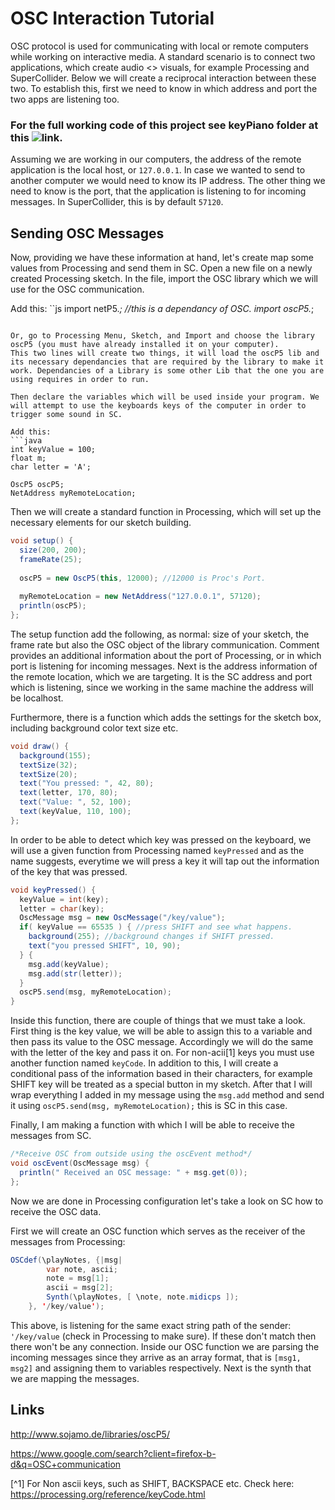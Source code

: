 # OSC Interaction Tutorial
OSC protocol is used for communicating with local or remote computers while working on interactive media. 
A standard scenario is to connect two applications, which create audio <> visuals, for example Processing and SuperCollider.
Below we will create a reciprocal interaction between these two. To establish this, first we need to know in which address and port
the two apps are listening too. 

### For the full working code of this project see keyPiano folder at this ![link](https://github.com/KonVas/Multimedia-Design-MYE-MYL/tree/master/Multimedia_Week_06-07_Processing_Sketches/Backbone%20Scripts/keyPianoOSC).

Assuming we are working in our computers, the address of the remote application is the local host, or `127.0.0.1`.
In case we wanted to send to another computer we would need to know its IP address. 
The other thing we need to know is the port, that the application is listening to for incoming messages. In SuperCollider, this is by default `57120`.

## Sending OSC Messages
Now, providing we have these information at hand, let's create map some values from Processing and send them in SC.
Open a new file on a newly created Processing sketch. In the file, import the OSC library which we will use for the OSC communication.

Add this: 
``js 
import netP5.*; //this is a dependancy of OSC.
import oscP5.*;
```

Or, go to Processing Menu, Sketch, and Import and choose the library oscP5 (you must have already installed it on your computer).
This two lines will create two things, it will load the oscP5 lib and its necessary dependancies that are required by the library to make it work. Dependancies of a Library is some other Lib that the one you are using requires in order to run.

Then declare the variables which will be used inside your program. We will attempt to use the keyboards keys of the computer in order to trigger some sound in SC.

Add this:
```java 
int keyValue = 100;
float m;
char letter = 'A';

OscP5 oscP5;
NetAddress myRemoteLocation;
```

Then we will create a standard function in Processing, which will set up the necessary elements for our sketch building.
```java 
void setup() {
  size(200, 200);
  frameRate(25);
  
  oscP5 = new OscP5(this, 12000); //12000 is Proc's Port.
  
  myRemoteLocation = new NetAddress("127.0.0.1", 57120);
  println(oscP5);
};
```
The setup function add the following, as normal: size of your sketch, the frame rate but also the OSC object of the library communication. Comment provides an additional information about the port of Processing, or in which port is listening for incoming messages.
Next is the address information of the remote location, which we are targeting. It is the SC address and port which is listening, since we working in the same machine the address will be localhost.

Furthermore, there is a function which adds the settings for the sketch box, including background color text size etc.
```java
void draw() {
  background(155);
  textSize(32);
  textSize(20);
  text("You pressed: ", 42, 80);
  text(letter, 170, 80);
  text("Value: ", 52, 100);
  text(keyValue, 110, 100); 
};
```

In order to be able to detect which key was pressed on the keyboard, we will use a given function from Processing named `keyPressed` and as the name suggests, everytime we will press a key it will tap out the information of the key that was pressed.
```java
void keyPressed() {
  keyValue = int(key);
  letter = char(key);
  OscMessage msg = new OscMessage("/key/value");
  if( keyValue == 65535 ) { //press SHIFT and see what happens.
    background(255); //background changes if SHIFT pressed.
    text("you pressed SHIFT", 10, 90);
  } {
    msg.add(keyValue);
    msg.add(str(letter));
  }
  oscP5.send(msg, myRemoteLocation);
}
```
Inside this function, there are couple of things that we must take a look. First thing is the key value, we will be able to assign this to a variable and then pass its value to the OSC message.
Accordingly we will do the same with the letter of the key and pass it on. For non-acii[1] keys you must use another function named `keyCode`.
In addition to this, I will create a conditional pass of the information based in their characters, for example SHIFT key will be treated as a special button in my sketch.
After that I will wrap everything I added in my message using the `msg.add` method and send it using `oscP5.send(msg, myRemoteLocation);` this is SC in this case.

Finally, I am making a function with which I will be able to receive the messages from SC.
```java
/*Receive OSC from outside using the oscEvent method*/
void oscEvent(OscMessage msg) { 
  println(" Received an OSC message: " + msg.get(0));
};
```

Now we are done in Processing configuration let's take a look on SC how to receive the OSC data.

First we will create an OSC function which serves as the receiver of the messages from Processing:
```java
OSCdef(\playNotes, {|msg|
		var note, ascii;
		note = msg[1];
		ascii = msg[2];
		Synth(\playNotes, [ \note, note.midicps ]);
	}, '/key/value');
  ```
  This above, is listening for the same exact string path of the sender: `'/key/value` (check in Processing to make sure). If these don't match then there won't be any connection.
  Inside our OSC function we are parsing the incoming messages since they arrive as an array format, that is `[msg1, msg2]` and assigning them to variables respectively. Next is the synth that we are mapping the messages.

## Links

<http://www.sojamo.de/libraries/oscP5/>

<https://www.google.com/search?client=firefox-b-d&q=OSC+communication>

[^1] For Non ascii keys, such as SHIFT, BACKSPACE etc. Check here: <https://processing.org/reference/keyCode.html>

